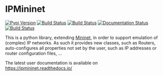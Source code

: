 # IPMininet
[![Pypi Version](https://img.shields.io/pypi/v/ipmininet.svg)](https://pypi.python.org/pypi/ipmininet/)
[![Build Status](https://jenkins-mininet.info.ucl.ac.be/buildStatus/icon?job=ipmininet%2Fpythonversion%3Dipmininet-py2%2Ctestname%3Dunittest&subject=Python2.7)](https://jenkins-mininet.info.ucl.ac.be/job/ipmininet/pythonversion=ipmininet-py2,testname=unittest)
[![Build Status](https://jenkins-mininet.info.ucl.ac.be/buildStatus/icon?job=ipmininet%2Fpythonversion%3Dipmininet-py35%2Ctestname%3Dunittest&subject=Python3.5)](https://jenkins-mininet.info.ucl.ac.be/job/ipmininet/pythonversion=ipmininet-py35,testname=unittest)
[![Documentation Status](https://readthedocs.org/projects/ipmininet/badge/?version=latest)](http://ipmininet.readthedocs.io/?badge=latest)
[![Build Status](https://jenkins-mininet.info.ucl.ac.be/buildStatus/icon?job=ipmininet%2Fpythonversion%3Dipmininet-py37%2Ctestname%3Ddoctest&subject=doc%20examples)](https://jenkins-mininet.info.ucl.ac.be/job/ipmininet/pythonversion=ipmininet-py37,testname=doctest)


This is a python library, extending [Mininet](http://mininet.org), in order
to support emulation of (complex) IP networks. As such it provides new classes,
such as Routers, auto-configures all properties not set by the user, such as
IP addresses or router configuration files, ...

The latest user documentation is available on
https://ipmininet.readthedocs.io/

